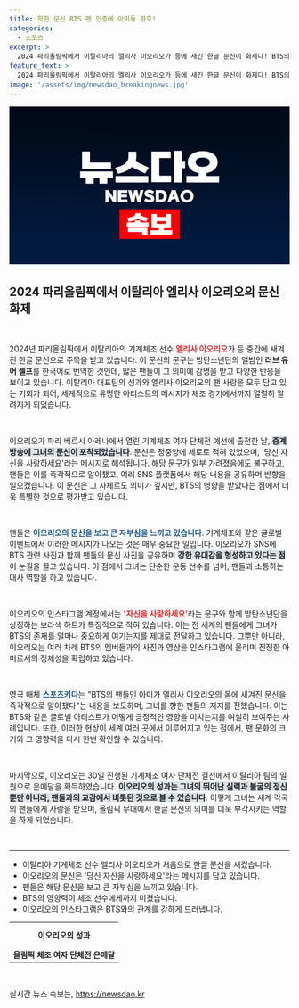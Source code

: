 ```yaml
---
title: 핫한 문신 BTS 팬 인증에 아미들 환호!
categories:
  - 스포츠
excerpt: >
  2024 파리올림픽에서 이탈리아의 엘리사 이오리오가 등에 새긴 한글 문신이 화제다! BTS의 러브 유어 셀프 문구가 새겨진 이 문신으로 아미들이 열광하며, 그녀는 은메달까지 획득했다. 팬들과의 뜨거운 연결고리에 주목해보자!
feature_text: >
  2024 파리올림픽에서 이탈리아의 엘리사 이오리오가 등에 새긴 한글 문신이 화제다! BTS의 러브 유어 셀프 문구가 새겨진 이 문신으로 아미들이 열광하며, 그녀는 은메달까지 획득했다. 팬들과의 뜨거운 연결고리에 주목해보자!
image: '/assets/img/newsdao_breakingnews.jpg'
---
```


<p><img src="/assets/img/newsdao_breakingnews.jpg" alt="cryptoinkorea 속보" /></p>

<h2 data-ke-size="size26">2024 파리올림픽에서 이탈리아 엘리사 이오리오의 문신 화제</h2>

<p data-ke-size="size16">&nbsp;</p>

<p>2024년 파리올림픽에서 이탈리아의 기계체조 선수 <b><span style="color: #ee2323;">엘리사 이오리오</span></b>가 등 중간에 새겨진 한글 문신으로 주목을 받고 있습니다. 이 문신의 문구는 방탄소년단의 앨범인 <b>러브 유어 셀프</b>를 한국어로 번역한 것인데, 많은 팬들이 그 의미에 감명을 받고 다양한 반응을 보이고 있습니다. 이탈리아 대표팀의 성과와 엘리사 이오리오의 팬 사랑을 모두 담고 있는 기회가 되어, 세계적으로 유명한 아티스트의 메시지가 체조 경기에서까지 열렬히 알려지게 되었습니다.</p>

<p data-ke-size="size16">&nbsp;</p>

<p>이오리오가 파리 베르시 아레나에서 열린 기계체조 여자 단체전 예선에 출전한 날, <b><span style="background-color: #21538527;">중계 방송에 그녀의 문신이 포착되었습니다</span></b>. 문신은 정중앙에 세로로 적혀 있었으며, '당신 자신을 사랑하세요'라는 메시지로 해석됩니다. 해당 문구가 일부 가려졌음에도 불구하고, 팬들은 이를 즉각적으로 알아챘고, 여러 SNS 플랫폼에서 해당 내용을 공유하며 반향을 일으켰습니다. 이 문신은 그 자체로도 의미가 깊지만, BTS의 영향을 받았다는 점에서 더욱 특별한 것으로 평가받고 있습니다.</p>

<p data-ke-size="size16">&nbsp;</p>

<p>팬들은 <b><span style="color: #1a5490;">이오리오의 문신을 보고 큰 자부심을 느끼고 있습니다</span></b>. 기계체조와 같은 글로벌 이벤트에서 이러한 메시지가 나오는 것은 매우 중요한 일입니다. 이오리오가 SNS에 BTS 관련 사진과 함께 팬들의 문신 사진을 공유하며 <b><span style="background-color: #21538527;">강한 유대감을 형성하고 있다는 점</span></b>이 눈길을 끌고 있습니다. 이 점에서 그녀는 단순한 운동 선수를 넘어, 팬들과 소통하는 대사 역할을 하고 있습니다.</p>

<p data-ke-size="size16">&nbsp;</p>

<p>이오리오의 인스타그램 계정에서는 <b><span style="color: #ee2323;">'자신을 사랑하세요'</span></b>라는 문구와 함께 방탄소년단을 상징하는 보라색 하트가 특징적으로 적혀 있습니다. 이는 전 세계의 팬들에게 그녀가 BTS의 존재를 얼마나 중요하게 여기는지를 제대로 전달하고 있습니다. 그뿐만 아니라, 이오리오는 여러 차례 BTS의 멤버들과의 사진과 영상을 인스타그램에 올리며 진정한 아미로서의 정체성을 확립하고 있습니다.</p>

<p data-ke-size="size16">&nbsp;</p>

<p>영국 매체 <b><span style="color: #1a5490;">스포츠키다</span></b>는 "BTS의 팬들인 아미가 엘리사 이오리오의 몸에 새겨진 문신을 즉각적으로 알아챘다"는 내용을 보도하며, 그녀를 향한 팬들의 지지를 전했습니다. 이는 BTS와 같은 글로벌 아티스트가 어떻게 긍정적인 영향을 미치는지를 여실히 보여주는 사례입니다. 또한, 이러한 현상이 세계 여러 곳에서 이루어지고 있는 점에서, 팬 문화의 크기와 그 영향력을 다시 한번 확인할 수 있습니다.</p>

<p data-ke-size="size16">&nbsp;</p>

<p>마지막으로, 이오리오는 30일 진행된 기계체조 여자 단체전 결선에서 이탈리아 팀의 일원으로 은메달을 획득하였습니다. <b><span style="background-color: #21538527;">이오리오의 성과는 그녀의 뛰어난 실력과 불굴의 정신뿐만 아니라, 팬들과의 교감에서 비롯된 것으로 볼 수 있습니다</span></b>. 이렇게 그녀는 세계 각국의 팬들에게 사랑을 받으며, 올림픽 무대에서 한글 문신의 의미를 더욱 부각시키는 역할을 하게 되었습니다.</p>

<p data-ke-size="size16">&nbsp;</p>

<hr />

<ul>
    <li>이탈리아 기계체조 선수 엘리사 이오리오가 처음으로 한글 문신을 새겼습니다.</li>
    <li>이오리오의 문신은 '당신 자신을 사랑하세요'라는 메시지를 담고 있습니다.</li>
    <li>팬들은 해당 문신을 보고 큰 자부심을 느끼고 있습니다.</li>
    <li>BTS의 영향력이 체조 선수에게까지 미쳤습니다.</li>
    <li>이오리오의 인스타그램은 BTS와의 관계를 강하게 드러냅니다.</li>
</ul>

<table style="width: 100%; border-collapse: collapse;">
    <tr>
        <td style="text-align: center; height: 40px;"><b>이오리오의 성과</b></td>
    </tr>
    <tr>
        <td style="text-align: center; height: 17px;"><b>올림픽 체조 여자 단체전 은메달</b></td>
    </tr>
</table>

<p data-ke-size="size16">&nbsp;</p>
실시간 뉴스 속보는, <a href="https://newsdao.kr" rel="dofollow">https://newsdao.kr</a>


